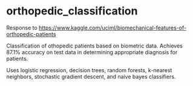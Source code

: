 # orthopedic_classification

Response to https://www.kaggle.com/uciml/biomechanical-features-of-orthopedic-patients

Classification of othopedic patients based on biometric data. Achieves 87.1% accuracy on test data in determining appropriate diagnosis for patients.

Uses logistic regression, decision trees, random forests, k-nearest neighbors, stochastic gradient descent, and naive bayes classifiers.
